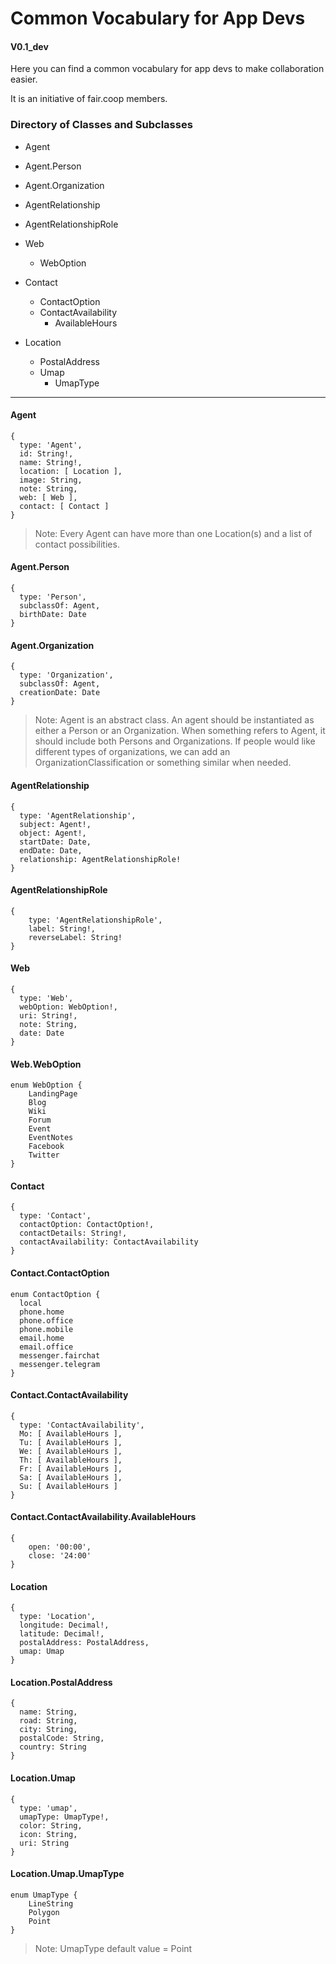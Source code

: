 # Common Vocabulary for App Devs

#### V0.1_dev

Here you can find a common vocabulary for app devs to make collaboration easier.

It is an initiative of fair.coop members.

### Directory of Classes and Subclasses

+ Agent
+ Agent.Person
+ Agent.Organization


+ AgentRelationship
+ AgentRelationshipRole


+ Web
	+ WebOption


+ Contact
	+ ContactOption
	+ ContactAvailability
		+ AvailableHours


+ Location
  + PostalAddress
  + Umap
    + UmapType



-----


#### Agent
    {
      type: 'Agent',
      id: String!,
      name: String!,
      location: [ Location ],
      image: String,
      note: String,
      web: [ Web ],
      contact: [ Contact ]
    }

>Note: Every Agent can have more than one Location(s) and a list of contact possibilities.

#### Agent.Person
    {
      type: 'Person',
      subclassOf: Agent,
      birthDate: Date
    }


#### Agent.Organization
    {
      type: 'Organization',
      subclassOf: Agent,
      creationDate: Date
    }

>Note: Agent is an abstract class. An agent should be instantiated as either a Person or an Organization.  When something refers to Agent, it should include both Persons and Organizations.   If people would like different types of organizations, we can add an OrganizationClassification or something similar when needed.

#### AgentRelationship
    {
      type: 'AgentRelationship',
      subject: Agent!,
      object: Agent!,
      startDate: Date,
      endDate: Date,
      relationship: AgentRelationshipRole!    
    }


#### AgentRelationshipRole
    {
        type: 'AgentRelationshipRole',
        label: String!,
        reverseLabel: String!
    }

#### Web
    {
      type: 'Web',
      webOption: WebOption!,
      uri: String!,
      note: String,
      date: Date
    }


#### Web.WebOption
    enum WebOption {
		LandingPage
        Blog
        Wiki
        Forum
        Event
        EventNotes
        Facebook
        Twitter
    }


#### Contact
    {
      type: 'Contact',
      contactOption: ContactOption!,
      contactDetails: String!,
      contactAvailability: ContactAvailability
    }


#### Contact.ContactOption
    enum ContactOption {
      local
      phone.home
      phone.office
      phone.mobile
      email.home
      email.office
      messenger.fairchat
      messenger.telegram
    }

#### Contact.ContactAvailability
    {
      type: 'ContactAvailability',
      Mo: [ AvailableHours ],
      Tu: [ AvailableHours ],
      We: [ AvailableHours ],
      Th: [ AvailableHours ],
      Fr: [ AvailableHours ],
      Sa: [ AvailableHours ],
      Su: [ AvailableHours ]
    }


#### Contact.ContactAvailability.AvailableHours
    {
    	open: '00:00',
    	close: '24:00'
    }


#### Location
    {
      type: 'Location',
      longitude: Decimal!,
      latitude: Decimal!,
      postalAddress: PostalAddress,
      umap: Umap
    }

#### Location.PostalAddress
    {
      name: String,
      road: String,
      city: String,
      postalCode: String,
      country: String
    }

#### Location.Umap
    {
      type: 'umap',
      umapType: UmapType!,
      color: String,
      icon: String,
      uri: String
    }

#### Location.Umap.UmapType
	enum UmapType {
    	LineString
        Polygon
        Point
    }
>Note: UmapType default value = Point
